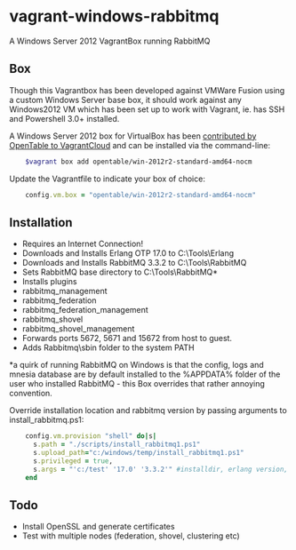 vagrant-windows-rabbitmq
========================

A Windows Server 2012 VagrantBox running RabbitMQ

Box
---
Though this Vagrantbox has been developed against VMWare Fusion using a custom Windows Server base box, it should work against any Windows2012 VM which has been set up to work with Vagrant, ie. has SSH and Powershell 3.0+ installed.

A Windows Server 2012 box for VirtualBox has been [contributed by OpenTable to VagrantCloud](https://vagrantcloud.com/opentable/win-2012r2-standard-amd64-nocm) and can be installed via the command-line:

```bash
    $vagrant box add opentable/win-2012r2-standard-amd64-nocm
```

Update the Vagrantfile to indicate your box of choice:
```ruby
    config.vm.box = "opentable/win-2012r2-standard-amd64-nocm"
```

Installation
------------
* Requires an Internet Connection!
* Downloads and Installs Erlang OTP 17.0 to C:\Tools\Erlang
* Downloads and Installs RabbitMQ 3.3.2 to C:\Tools\RabbitMQ
* Sets RabbitMQ base directory to C:\Tools\RabbitMQ*
* Installs plugins
 * rabbitmq_management
 * rabbitmq_federation
 * rabbitmq_federation_management
 * rabbitmq_shovel
 * rabbitmq_shovel_management
* Forwards ports 5672, 5671 and 15672 from host to guest.
* Adds Rabbitmq\sbin folder to the system PATH

*a quirk of running RabbitMQ on Windows is that the config, logs and mnesia database are by default installed to the %APPDATA% folder of the user who installed RabbitMQ - this Box overrides that rather annoying convention.


Override installation location and rabbitmq version by passing arguments to install_rabbitmq.ps1:

```ruby
    config.vm.provision "shell" do|s|
      s.path = "./scripts/install_rabbitmq1.ps1"
      s.upload_path="c:/windows/temp/install_rabbitmq1.ps1"
      s.privileged = true,
      s.args = "'c:/test' '17.0' '3.3.2'" #installdir, erlang version, rabbitmq version
    end
```

Todo
----
* Install OpenSSL and generate certificates
* Test with multiple nodes (federation, shovel, clustering etc)
